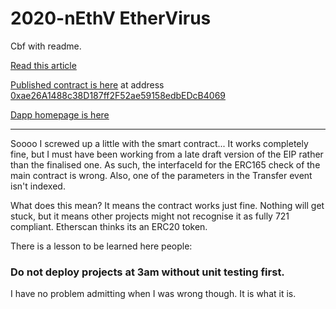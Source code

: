 # 2020-nEthV EtherVirus

Cbf with readme.

[Read this article](https://medium.com/@anallergytoanalogy/2020-nethv-the-ethervirus-2788fa140de4)

[Published contract is here](https://etherscan.io/address/0xae26a1488c38d187ff2f52ae59158edbedcb4069#code) 
at address [0xae26A1488c38D187ff2F52ae59158edbEDcB4069](https://etherscan.io/address/0xae26a1488c38d187ff2f52ae59158edbedcb4069)

[Dapp homepage is here](https://anallergytoanalogy.github.io/pathogen/)

---

Soooo I screwed up a little with the smart contract... It works completely fine, but I must have been working from a late draft version of the EIP rather than the finalised one. As such, the interfaceId for the ERC165 check of the main contract is wrong. Also, one of the parameters in the Transfer event isn't indexed. 

What does this mean? It means the contract works just fine. Nothing will get stuck, but it means other projects might not recognise it as fully 721 compliant. Etherscan thinks its an ERC20 token. 

There is a lesson to be learned here people:

### Do not deploy projects at 3am without unit testing first.
 
 I have no problem admitting when I was wrong though. It is what it is.
